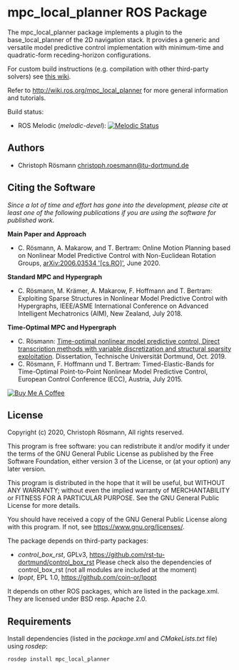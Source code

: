 mpc_local_planner ROS Package
=============================

The mpc_local_planner package implements a plugin to the base_local_planner of the 2D navigation stack.
It provides a generic and versatile model predictive control implementation with minimum-time and quadratic-form receding-horizon configurations.

For custom build instructions (e.g. compilation with other third-party solvers) see [this wiki](https://github.com/rst-tu-dortmund/mpc_local_planner/wiki).

Refer to http://wiki.ros.org/mpc_local_planner for more general information and tutorials.

Build status:
- ROS Melodic (*melodic-devel*): [![Melodic Status](http://build.ros.org/buildStatus/icon?job=Mdev__mpc_local_planner__ubuntu_bionic_amd64)](http://build.ros.org/job/Mdev__mpc_local_planner__ubuntu_bionic_amd64/)

## Authors

* Christoph Rösmann <christoph.roesmann@tu-dortmund.de>

## Citing the Software

*Since a lot of time and effort has gone into the development, please cite at least one of the following publications if you are using the software for published work.*

**Main Paper and Approach**

- C. Rösmann, A. Makarow, and T. Bertram: Online Motion Planning based on Nonlinear Model Predictive Control with Non-Euclidean Rotation Groups, [arXiv:2006.03534 '[cs.RO]'](https://arxiv.org/abs/2006.03534), June 2020.

**Standard MPC and Hypergraph**

- C. Rösmann, M. Krämer, A. Makarow, F. Hoffmann and T. Bertram: Exploiting Sparse Structures in Nonlinear Model Predictive Control with Hypergraphs, IEEE/ASME International Conference on Advanced Intelligent Mechatronics (AIM), New Zealand, July 2018.

**Time-Optimal MPC and Hypergraph**

- C. Rösmann: [Time-optimal nonlinear model predictive control, Direct transcription methods with variable discretization and structural sparsity exploitation](http://dx.doi.org/10.17877/DE290R-20283). Dissertation, Technische Universität Dortmund, Oct. 2019.
- C. Rösmann, F. Hoffmann und T. Bertram: Timed-Elastic-Bands for Time-Optimal Point-to-Point Nonlinear Model Predictive Control, European Control Conference (ECC), Austria, July 2015.


<a href="https://www.buymeacoffee.com/croesmann" target="_blank"><img src="https://www.buymeacoffee.com/assets/img/guidelines/download-assets-sm-2.svg" alt="Buy Me A Coffee"></a>

## License

Copyright (c) 2020, Christoph Rösmann, All rights reserved.

This program is free software: you can redistribute it and/or modify
it under the terms of the GNU General Public License as published by
the Free Software Foundation, either version 3 of the License, or
(at your option) any later version.

This program is distributed in the hope that it will be useful,
but WITHOUT ANY WARRANTY; without even the implied warranty of
MERCHANTABILITY or FITNESS FOR A PARTICULAR PURPOSE.  See the
GNU General Public License for more details.

You should have received a copy of the GNU General Public License
along with this program.  If not, see <https://www.gnu.org/licenses/>.

The package depends on third-party packages:
- *control_box_rst*, GPLv3, https://github.com/rst-tu-dortmund/control_box_rst
  Please check also the dependencies of control_box_rst (not all modules
  are included at the moment)
- *Ipopt*, EPL 1.0, https://github.com/coin-or/Ipopt


It depends on other ROS packages, which are listed in the package.xml. They are licensed under BSD resp. Apache 2.0.


## Requirements

Install dependencies (listed in the *package.xml* and *CMakeLists.txt* file) using *rosdep*:

    rosdep install mpc_local_planner
